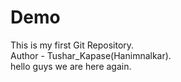 # Demo
This is my first Git Repository.
<br>
Author - Tushar_Kapase(Hanimnalkar).
<br>
hello guys we are here again.
